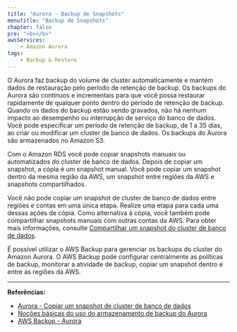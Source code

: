 ```yaml
---
title: "Aurora - Backup de Snapshots"
menutitle: "Backup de Snapshots"
chapter: false
pre: "<b></b>"
awsServices: 
    - Amazon Aurora
tags:
    - Backup & Restore
---
```


O Aurora faz backup do volume de cluster automaticamente e mantém dados de restauração pelo período de retenção de backup. Os backups do Aurora são contínuos e incrementais para que você possa restaurar rapidamente de qualquer ponto dentro do período de retenção de backup. Quando os dados do backup estão sendo gravados, não há nenhum impacto ao desempenho ou interrupção de serviço do banco de dados. Você pode especificar um período de retenção de backup, de 1 a 35 dias, ao criar ou modificar um cluster de banco de dados. Os backups do Aurora são armazenados no Amazon S3. 

Com o Amazon RDS você pode copiar snapshots manuais ou automatizados do cluster de banco de dados. Depois de copiar um snapshot, a cópia é um snapshot manual.
Você pode copiar um snapshot dentro da mesma região da AWS, um snapshot entre regiões da AWS e snapshots compartilhados.

Você não pode copiar um snapshot de cluster de banco de dados entre regiões e contas em uma única etapa. Realize uma etapa para cada uma dessas ações de cópia. Como alternativa à cópia, você também pode compartilhar snapshots manuais com outras contas da AWS. Para obter mais informações, consulte [Compartilhar um snapshot do cluster de banco de dados](https://docs.aws.amazon.com/pt_br/AmazonRDS/latest/AuroraUserGuide/USER_ShareSnapshot.html). 

É possível utilizar o AWS Backup para gerenciar os backups do cluster do Amazon Aurora. O AWS Backup pode configurar centralmente as políticas de backup, monitorar a atividade de backup, copiar um snapshot dentro e entre as regiões da AWS.

---
**Referências:**
- [Aurora - Copiar um snapshot de cluster de banco de dados](https://docs.aws.amazon.com/pt_br/AmazonRDS/latest/AuroraUserGuide/USER_CopySnapshot.html)
- [Noções básicas do uso do armazenamento de backup do Aurora](https://docs.aws.amazon.com/pt_br/AmazonRDS/latest/AuroraUserGuide/aurora-storage-backup.html)
- [AWS Backup - Aurora](https://aws.amazon.com/about-aws/whats-new/2020/06/amazon-aurora-snapshots-can-be-managed-via-aws-backup/?nc1=h_ls)
